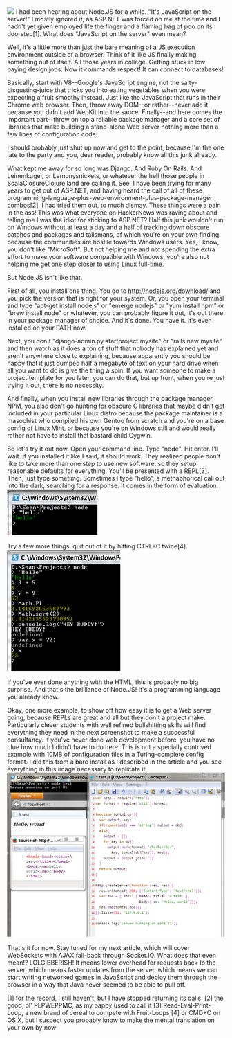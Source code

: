 <img src="http://nodejs.org/images/logos/nodejs.png">
I had been hearing about Node.JS for a while. "It's JavaScript on the server!" I mostly ignored it, as ASP.NET was forced on me at the time and I hadn't yet given employed life the finger and a flaming bag of poo on its doorstep[1]. What does "JavaScript on the server" even mean?

Well, it's a little more than just the bare meaning of a JS execution environment outside of a browser. Think of it like JS finally making something out of itself. All those years in college. Getting stuck in low paying design jobs. Now it commands respect! It can connect to databases!

Basically, start with V8--Google's JavaScript engine, not the salty-disgusting-juice that tricks you into eating vegetables when you were expecting a fruit smoothy instead. Just like the JavaScript that runs in their Chrome web browser. Then, throw away DOM--or rather--never add it because you didn't add WebKit into the sauce. Finally--and here comes the important part--throw on top a reliable package manager and a core set of libraries that make building a stand-alone Web server nothing more than a few lines of configuration code.

I should probably just shut up now and get to the point, because I'm the one late to the party and you, dear reader, probably know all this junk already.

What kept me away for so long was Django. And Ruby On Rails. And Leinenkugel, or Lemonysnickets, or whatever the hell those people in ScalaClosureClojure land are calling it. See, I have been trying for many years to get out of ASP.NET, and having heard the call of all of these programming-language-plus-web-environment-plus-package-manager combos[2], I had tried them out, to much dismay. These things were a pain in the ass! This was what everyone on HackerNews was raving about and telling me I was the idiot for sticking to ASP.NET? Half this junk wouldn't run on Windows without at least a day and a half of tracking down obscure patches and packages and talismans, of which you're on your own finding because the communities are hostile towards Windows users. Yes, I know, you don't like "Micro$oft". But not helping me and not spending the extra effort to make your software compatible with Windows, you're also not helping me get one step closer to using Linux full-time.

But Node.JS isn't like that.

First of all, you install one thing. You go to http://nodejs.org/download/ and you pick the version that is right for your system. Or, you open your terminal and type "apt-get install nodejs" or "emerge nodejs" or "yum install npm" or "brew install node" or whatever, you can probably figure it out, it's out there in your package manager of choice. And it's done. You have it. It's even installed on your PATH now.

Next, you don't "django-admin.py startproject mysite" or "rails new mysite" and then watch as it does a ton of stuff that nobody has explained yet and aren't anywhere close to explaining, because apparently you should be happy that it just dumped half a megabyte of text on your hard drive when all you want to do is give the thing a spin. If you want someone to make a project template for you later, you can do that, but up front, when you're just trying it out, there is no necessity.

And finally, when you install new libraries through the package manager, NPM, you also don't go hunting for obscure C libraries that maybe didn't get included in your particular Linux distro because the package maintainer is a masochist who compiled his own Gentoo from scratch and you're on a base config of Linux Mint, or because you're on Windows still and would really rather not have to install that bastard child Cygwin.

So let's try it out now. Open your command line. Type "node". Hit enter. I'll wait. If you installed it like I said, it should work. They realized people don't like to take more than one step to use new software, so they setup reasonable defaults for everything. You'll be presented with a REPL[3]. Then, just type sometimg. Sometimes I type "hello", a methaphorical call out into the dark, searching for a response. It comes in the form of evaluation.
<img src="node1.png">

Try a few more things, quit out of it by hitting CTRL+C twice[4].
<img src="node2.png">

If you've ever done anything with the HTML, this is probably no big surprise. And that's the brilliance of Node.JS! It's a programming language you already know.

Okay, one more example, to show off how easy it is to get a Web server going, because REPLs are great and all but they don't a project make. Particularly clever students with well refined bullshitting skills will find everything they need in the next screenshot to make a successful consultancy. If you've never done web development before, you have no clue how much I didn't have to do here. This is not a specially contrived example with 10MB of configuration files in a Turing-complete config format. I did this from a bare install as I described in the article and you see everything in this image necessary to replicate it.
<img src="node3.png">

That's it for now. Stay tuned for my next article, which will cover WebSockets with AJAX fall-back through Socket.IO. What does that even mean!? LOLGIBBERISH! It means lower overhead for requests back to the server, which means faster updates from the server, which means we can start writing networked games in JavaScript and deploy them through the browser in a way that Java never seemed to be able to pull off.

[1] for the record, I still haven't, but I have stopped returning its calls.
[2] the good, ol' PLPWEPPMC, as my pappy used to call it
[3] Read-Eval-Print-Loop, a new brand of cereal to compete with Fruit-Loops
[4] or CMD+C on OS X, but I suspect you probably know to make the mental translation on your own by now
